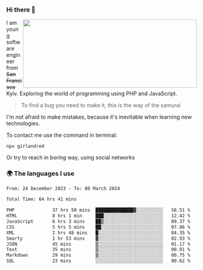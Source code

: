 ### Hi there 👋  

<img align='right' src="https://github-readme-stats.vercel.app/api?username=girlandred&count_private=true&show_icons=true&include_all_commits=true&hide_rank=true&hide_title=true&theme=buefy&card_width=300" width=460 height=180>


I am young software engineer from ~~San Francisco~~ Kyiv. Exploring the world of programming using PHP and JavaScript.


> To find a bug you need to make it, this is the way of the samurai



I'm not afraid to make mistakes, because it's inevitable when learning new technologies.

To contact me use the command in terminal:

```
npx girlandred
```

Or try to reach in boring way, using social networks


### 🌍 The languages I use

<!--START_SECTION:waka-->

```txt
From: 24 December 2023 - To: 08 March 2024

Total Time: 64 hrs 41 mins

PHP              37 hrs 50 mins  ██████████████▓░░░░░░░░░░   58.51 %
HTML             8 hrs 1 min     ███░░░░░░░░░░░░░░░░░░░░░░   12.42 %
JavaScript       6 hrs 3 mins    ██▒░░░░░░░░░░░░░░░░░░░░░░   09.37 %
CSS              5 hrs 5 mins    ██░░░░░░░░░░░░░░░░░░░░░░░   07.86 %
XML              2 hrs 48 mins   █░░░░░░░░░░░░░░░░░░░░░░░░   04.35 %
Smarty           1 hr 53 mins    ▓░░░░░░░░░░░░░░░░░░░░░░░░   02.93 %
JSON             45 mins         ▒░░░░░░░░░░░░░░░░░░░░░░░░   01.17 %
Text             35 mins         ▒░░░░░░░░░░░░░░░░░░░░░░░░   00.91 %
Markdown         29 mins         ▒░░░░░░░░░░░░░░░░░░░░░░░░   00.75 %
SQL              23 mins         ░░░░░░░░░░░░░░░░░░░░░░░░░   00.62 %
```

<!--END_SECTION:waka-->
